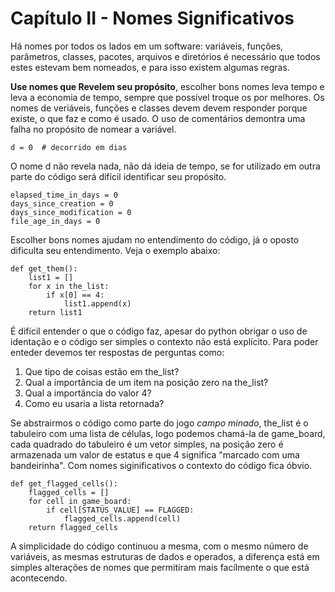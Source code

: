 # Capítulo II - Nomes Significativos

Há nomes por todos os lados em um software: variáveis, funções, parâmetros, classes, pacotes, arquivos e diretórios é necessário que todos estes estevam bem nomeados, e para isso existem algumas regras.

**Use nomes que Revelem seu propósito**, escolher bons nomes leva tempo e leva a economia de tempo, sempre que possível troque os por melhores. Os nomes de veriáveis, funções e classes devem devem responder porque existe, o que faz e como é usado. O uso de comentários demontra uma falha no propósito de nomear a variável.

```
d = 0  # decorrido em dias
```
O nome d não revela nada, não dá ideia de tempo, se for utilizado em outra parte do código será difícil identificar seu propósito.

```
elapsed_time_in_days = 0
days_since_creation = 0
days_since_modification = 0
file_age_in_days = 0
```
Escolher bons nomes ajudam no entendimento do código, já o oposto dificulta seu entendimento. Veja o exemplo abaixo:

```
def get_them():
    list1 = []
    for x in the_list:
        if x[0] == 4:
            list1.append(x)
    return list1 
```
É difícil entender o que o código faz, apesar do python obrigar o uso de identação e o código ser simples o contexto não está explícito. Para poder enteder devemos ter respostas de perguntas como:

1. Que tipo de coisas estão em the_list?
2. Qual a importância de um item na posição zero na the_list?
3. Qual a importância do valor 4?
4. Como eu usaria a lista retornada?

Se abstrairmos o código como parte do jogo *campo minado*, the_list é o tabuleiro com uma lista de células, logo podemos chamá-la de game_board, cada quadrado do tabuleiro é um vetor simples, na posição zero é armazenada um valor de estatus e que 4 significa "marcado com uma bandeirinha". Com nomes siginificativos o contexto do código fica óbvio.
```
def get_flagged_cells():
    flagged_cells = []
    for cell in game_board:
        if cell[STATUS_VALUE] == FLAGGED:
            flagged_cells.append(cell)
    return flagged_cells 
```
A simplicidade do código continuou a mesma, com o mesmo número de variáveis, as mesmas estruturas de dados e operados, a diferença está em simples alterações de nomes que permitiram mais facílmente o que está acontecendo.
